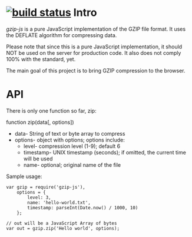 [![build status](https://secure.travis-ci.org/beatgammit/gzip-js.png)](http://travis-ci.org/beatgammit/gzip-js)
Intro
=====

*gzip-js* is a pure JavaScript implementation of the GZIP file format. It uses the DEFLATE algorithm for compressing data.

Please note that since this is a pure JavaScript implementation, it should NOT be used on the server for production code. It also does not comply 100% with the standard, yet.

The main goal of this project is to bring GZIP compression to the browser.

API
===

There is only one function so far, zip:

function zip(data[, options])
 
* data- String of text or byte array to compress
* options- object with options; options include:
  * level- compression level (1-9); default 6
  * timestamp- UNIX timestamp (seconds); if omitted, the current time will be used
  * name- optional; original name of the file

Sample usage:

    var gzip = require('gzip-js'),
		options = {
			level: 3,
			name: 'hello-world.txt',
			timestamp: parseInt(Date.now() / 1000, 10)
		};

	// out will be a JavaScript Array of bytes
	var out = gzip.zip('Hello world', options);
